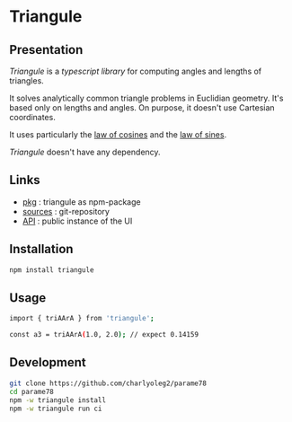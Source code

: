 Triangule
=========


Presentation
------------

*Triangule* is a *typescript library* for computing angles and lengths of triangles.

It solves analytically common triangle problems in Euclidian geometry. It's based only on lengths and angles. On purpose, it doesn't use Cartesian coordinates.

It uses particularly the [law of cosines](https://en.wikipedia.org/wiki/Law_of_cosines) and the [law of sines](https://en.wikipedia.org/wiki/Law_of_sines).

*Triangule* doesn't have any dependency.


Links
-----

- [pkg](https://www.npmjs.com/package/triangule) : triangule as npm-package
- [sources](https://github.com/charlyoleg2/parame78/tree/main/pkg/triangule) : git-repository
- [API](https://charlyoleg2.github.io/parame78/) : public instance of the UI


Installation
------------

```bash
npm install triangule
```


Usage
-----

```bash
import { triAArA } from 'triangule';

const a3 = triAArA(1.0, 2.0); // expect 0.14159
```


Development
-----------

```bash
git clone https://github.com/charlyoleg2/parame78
cd parame78
npm -w triangule install
npm -w triangule run ci
```

